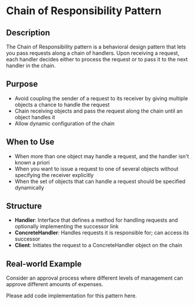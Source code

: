 # Chain of Responsibility Pattern

## Description
The Chain of Responsibility pattern is a behavioral design pattern that lets you pass requests along a chain of handlers. Upon receiving a request, each handler decides either to process the request or to pass it to the next handler in the chain.

## Purpose
- Avoid coupling the sender of a request to its receiver by giving multiple objects a chance to handle the request
- Chain receiving objects and pass the request along the chain until an object handles it
- Allow dynamic configuration of the chain

## When to Use
- When more than one object may handle a request, and the handler isn't known a priori
- When you want to issue a request to one of several objects without specifying the receiver explicitly
- When the set of objects that can handle a request should be specified dynamically

## Structure
- **Handler**: Interface that defines a method for handling requests and optionally implementing the successor link
- **ConcreteHandler**: Handles requests it is responsible for; can access its successor
- **Client**: Initiates the request to a ConcreteHandler object on the chain

## Real-world Example
Consider an approval process where different levels of management can approve different amounts of expenses.

Please add code implementation for this pattern here.